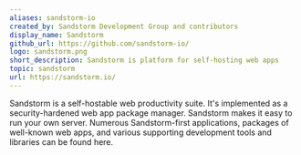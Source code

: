 ```yaml
---
aliases: sandstorm-io
created_by: Sandstorm Development Group and contributors
display_name: Sandstorm
github_url: https://github.com/sandstorm-io/
logo: sandstorm.png
short_description: Sandstorm is platform for self-hosting web apps
topic: sandstorm
url: https://sandstorm.io/
---
```

Sandstorm is a self-hostable web productivity suite. It's implemented as a security-hardened web app package manager. Sandstorm makes it easy to run your own server. Numerous Sandstorm-first applications, packages of well-known web apps, and various supporting development tools and libraries can be found here.

